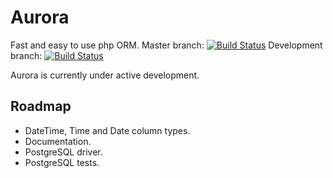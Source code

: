 Aurora
======

Fast and easy to use php ORM.
Master branch: [![Build Status](https://travis-ci.org/mvader/Aurora.png?branch=master)](https://travis-ci.org/mvader/Aurora) Development branch: [![Build Status](https://travis-ci.org/mvader/Aurora.png?branch=development)](https://travis-ci.org/mvader/Aurora)

Aurora is currently under active development.

Roadmap
-------
* DateTime, Time and Date column types.
* Documentation.
* PostgreSQL driver.
* PostgreSQL tests.
